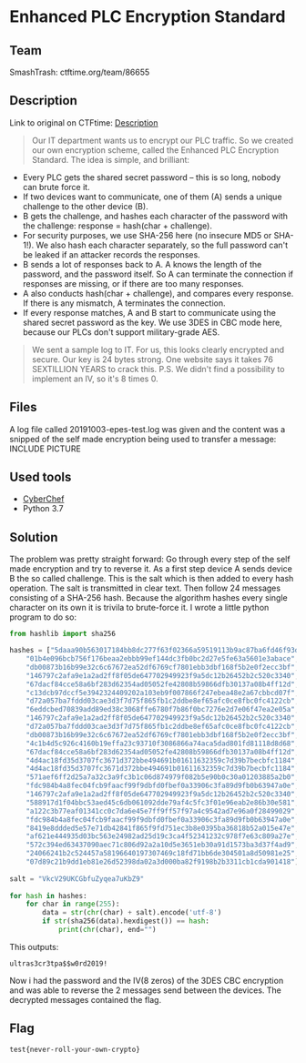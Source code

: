 # Enhanced PLC Encryption Standard
## Team
SmashTrash: ctftime.org/team/86655

## Description
Link to original on CTFtime: [Description](http://www.test.com "CTFtime challenge description")
> Our IT department wants us to encrypt our PLC traffic. So we created our own encryption scheme, called the Enhanced PLC Encryption Standard.
> The idea is simple, and brilliant:
- Every PLC gets the shared secret password – this is so long, nobody can brute force it.
- If two devices want to communicate, one of them (A) sends a unique challenge to the other device (B).
- B gets the challenge, and hashes each character of the password with the challenge: response = hash(char + challenge).
- For security purposes, we use SHA-256 here (no insecure MD5 or SHA-1!). We also hash each character separately, so the full password can't be leaked if an attacker records the responses.
- B sends a lot of responses back to A. A knows the length of the password, and the password itself. So A can terminate the connection if responses are missing, or if there are too many responses.
- A also conducts hash(char + challenge), and compares every response. If there is any mismatch, A terminates the connection.
- If every response matches, A and B start to communicate using the shared secret password as the key. We use 3DES in CBC mode here, because our PLCs don't support military-grade AES.
> We sent a sample log to IT. For us, this looks clearly encrypted and secure. Our key is 24 bytes strong. One website says it takes 76 SEXTILLION YEARS to crack this.
> P.S. We didn't find a possibility to implement an IV, so it's 8 times 0.

## Files
A log file called 20191003-epes-test.log was given and the content was a snipped of the self made encryption being used to transfer a message:
INCLUDE PICTURE


## Used tools
- [CyberChef](http://icyberchef.com/)
- Python 3.7

## Solution
The problem was pretty straight forward: Go through every step of the self made encryption and try to reverse it.
As a first step device A sends device B the so called challenge. This is the salt which is then added to every hash operation. The salt is transmitted in clear text.
Then follow 24 messages consisting of a SHA-256 hash.
Because the algorithm hashes every single character on its own it is trivila to brute-force it.
I wrote a little python program to do so:

```python
from hashlib import sha256

hashes = ["5daaa90b563017184bb8dc277f63f02366a59519113b9ac87ba6fd46f93dc1ff",
	"01b4e096bcb756f176beaa2ebbb99ef144dc3fb0bc2d27e5fe63a5601e3abace",
	"db00873b16b99e32c6c67672ea52df6769cf7801ebb3dbf168f5b2e0f2ecc3bf",
	"146797c2afa9e1a2ad2ff8f05de647702949923f9a5dc12b26452b2c520c3340",
	"67dacf84cce58a6bf283d62354ad05052fe42808b59866dfb30137a08b4ff12d",
	"c13dcb97dccf5e3942324409202a103eb9f007866f247ebea48e2a67cbbcd07f",
	"d72a057ba7fddd03cae3d3f7d75f865fb1c2ddbe8ef65afc0ce8fbc0fc4122cb",
	"6eddcbed70839add89ed38c3068ffe6780f7b86f0bc7276e2d7e06f47ea2e05a",
	"146797c2afa9e1a2ad2ff8f05de647702949923f9a5dc12b26452b2c520c3340",
	"d72a057ba7fddd03cae3d3f7d75f865fb1c2ddbe8ef65afc0ce8fbc0fc4122cb",
	"db00873b16b99e32c6c67672ea52df6769cf7801ebb3dbf168f5b2e0f2ecc3bf",
	"4c1b4d5c926c4160b19effa23c93710f3086866a74aca5dad801fd81118d8d68",
	"67dacf84cce58a6bf283d62354ad05052fe42808b59866dfb30137a08b4ff12d",
	"4d4ac18fd35d3707fc3671d372bbe494691b01611632359c7d39b7becbfc1184",
	"4d4ac18fd35d3707fc3671d372bbe494691b01611632359c7d39b7becbfc1184",
	"571aef6ff2d25a7a32c3a9fc3b1c06d874979f082b5e90b0c30a01203885a2b0",
	"fdc984b4a8fec04fcb9faacf99f9dbfd0fbef0a33906c3fa89d9fb0b63947a0e",
	"146797c2afa9e1a2ad2ff8f05de647702949923f9a5dc12b26452b2c520c3340",
	"588917d1f04bbc53aed45c6db061092dde79af4c5fc3f01e96eab2e86b30e581",
	"a122c3b77eaf01341cc0c7da6e45e7ff9ff57f97a4c9542ad7e96a0f28499029",
	"fdc984b4a8fec04fcb9faacf99f9dbfd0fbef0a33906c3fa89d9fb0b63947a0e",
	"8419e8ddded5e57e71db42841f865f9fd751ec3b8e0395ba36818b52a015e47e",
	"af621e444935d03bc563e24982ad25d19c3ca4f52341232c978f7e63c809a27e",
	"572c394ed63437090aec71c806d92a2a10d5e3651eb30a91d1573ba3d37f4ad9",
	"24066241b2c524457a58196640197307469c18fd71bb6de304501a8d50981e25",
	"07d89c21b9dd1eb81e26d52398da02a3d000ba82f9198b2b3311cb1cda901418"]
	
salt = "VkcV29UKCGbfuZyqea7uKbZ9"
	
for hash in hashes:
	for char in range(255):
		data = str(chr(char) + salt).encode('utf-8')
		if str(sha256(data).hexdigest()) == hash:
			print(chr(char), end="")
```

This outputs:

```
ultras3cr3tpa$$w0rd2019!
```

Now i had the password and the IV(8 zeros) of the 3DES CBC encryption and was able to reverse the 2 messages send between the devices.
The decrypted messages contained the flag.

## Flag
```
test{never-roll-your-own-crypto}
```